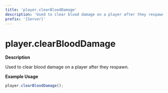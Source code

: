 ```yaml
---
title: 'player.clearBloodDamage'
description: 'Used to clear blood damage on a player after they respawn.'
prefix: '[Server]'
---
```


# player.clearBloodDamage

**Description**

Used to clear blood damage on a player after they respawn.

**Example Usage**

```js
player.clearBloodDamage();
```
